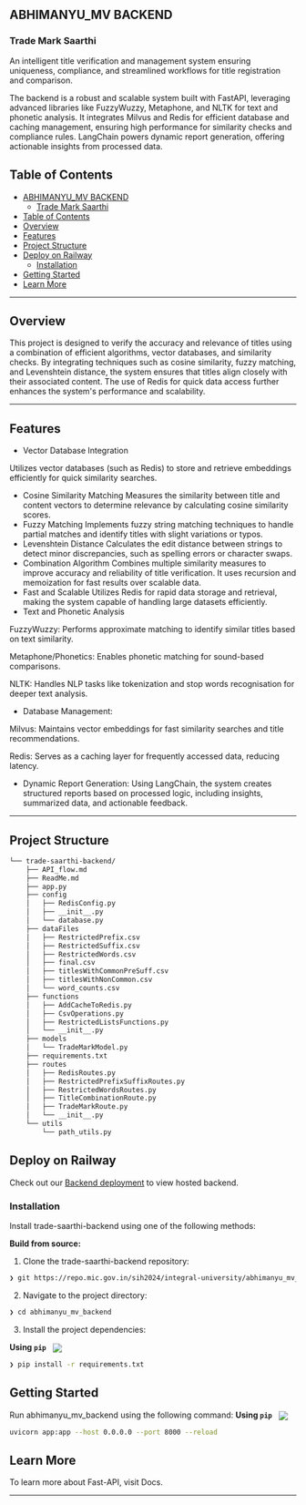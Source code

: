 ## ABHIMANYU_MV BACKEND

### Trade Mark Saarthi

An intelligent title verification and management system ensuring uniqueness, compliance, and streamlined workflows for title registration and comparison.

The backend is a robust and scalable system built with FastAPI, leveraging advanced libraries like FuzzyWuzzy, Metaphone, and NLTK for text and phonetic analysis. It integrates Milvus and Redis for efficient database and caching management, ensuring high performance for similarity checks and compliance rules. LangChain powers dynamic report generation, offering actionable insights from processed data.


##  Table of Contents

- [ABHIMANYU\_MV BACKEND](#abhimanyu_mv-backend)
  - [Trade Mark Saarthi](#trade-mark-saarthi)
- [Table of Contents](#table-of-contents)
- [Overview](#overview)
- [Features](#features)
- [Project Structure](#project-structure)
- [Deploy on Railway](#deploy-on-railway)
  - [Installation](#installation)
- [Getting Started](#getting-started)
- [Learn More](#learn-more)


---

##  Overview

This project is designed to verify the accuracy and relevance of titles using a combination of efficient algorithms, vector databases, and similarity checks. By integrating techniques such as cosine similarity, fuzzy matching, and Levenshtein distance, the system ensures that titles align closely with their associated content. The use of Redis for quick data access further enhances the system's performance and scalability.

---

##  Features

- Vector Database Integration

Utilizes vector databases (such as Redis) to store and retrieve embeddings efficiently for quick similarity searches.
- Cosine Similarity Matching
Measures the similarity between title and content vectors to determine relevance by calculating cosine similarity scores.
- Fuzzy Matching
Implements fuzzy string matching techniques to handle partial matches and identify titles with slight variations or typos.
-  Levenshtein Distance
Calculates the edit distance between strings to detect minor discrepancies, such as spelling errors or character swaps.
-  Combination Algorithm
Combines multiple similarity measures to improve accuracy and reliability of title verification. It uses recursion and memoization for fast results over scalable data.
- Fast and Scalable
Utilizes Redis for rapid data storage and retrieval, making the system capable of handling large datasets efficiently.
- Text and Phonetic Analysis

FuzzyWuzzy: Performs approximate matching to identify similar titles based on text similarity.

Metaphone/Phonetics: Enables phonetic matching for sound-based comparisons.

NLTK: Handles NLP tasks like tokenization and stop words recognisation for deeper text analysis.

- Database Management:

Milvus: Maintains vector embeddings for fast similarity searches and title recommendations.

Redis: Serves as a caching layer for frequently accessed data, reducing latency.

- Dynamic Report Generation: 
Using LangChain, the system creates structured reports based on processed logic, including insights, summarized data, and actionable feedback.



---

##  Project Structure

```sh
└── trade-saarthi-backend/
    ├── API_flow.md
    ├── ReadMe.md
    ├── app.py
    ├── config
    │   ├── RedisConfig.py
    │   ├── __init__.py
    │   └── database.py
    ├── dataFiles
    │   ├── RestrictedPrefix.csv
    │   ├── RestrictedSuffix.csv
    │   ├── RestrictedWords.csv
    │   ├── final.csv
    │   ├── titlesWithCommonPreSuff.csv
    │   ├── titlesWithNonCommon.csv
    │   └── word_counts.csv
    ├── functions
    │   ├── AddCacheToRedis.py
    │   ├── CsvOperations.py
    │   ├── RestrictedListsFunctions.py
    │   └── __init__.py
    ├── models
    │   └── TradeMarkModel.py
    ├── requirements.txt
    ├── routes
    │   ├── RedisRoutes.py
    │   ├── RestrictedPrefixSuffixRoutes.py
    │   ├── RestrictedWordsRoutes.py
    │   ├── TitleCombinationRoute.py
    │   ├── TradeMarkRoute.py
    │   └── __init__.py
    └── utils
        └── path_utils.py
```


## Deploy on Railway

Check out our [Backend deployment](https://trade-saarthi-backend-production.up.railway.app/docs) to view hosted backend.


###  Installation

Install trade-saarthi-backend using one of the following methods:

**Build from source:**

1. Clone the trade-saarthi-backend repository:
```sh
❯ git https://repo.mic.gov.in/sih2024/integral-university/abhimanyu_mv_backend.git
```

2. Navigate to the project directory:
```sh
❯ cd abhimanyu_mv_backend
```

3. Install the project dependencies:


**Using `pip`** &nbsp; [<img align="center" src="https://img.shields.io/badge/Pip-3776AB.svg?style={badge_style}&logo=pypi&logoColor=white" />](https://pypi.org/project/pip/)

```sh
❯ pip install -r requirements.txt
```

##  Getting Started

Run abhimanyu_mv_backend using the following command:
**Using `pip`** &nbsp; [<img align="center" src="https://img.shields.io/badge/Pip-3776AB.svg?style={badge_style}&logo=pypi&logoColor=white" />](https://pypi.org/project/pip/)

```bash
uvicorn app:app --host 0.0.0.0 --port 8000 --reload
   ```

## Learn More

To learn more about Fast-API, visit Docs.


---
